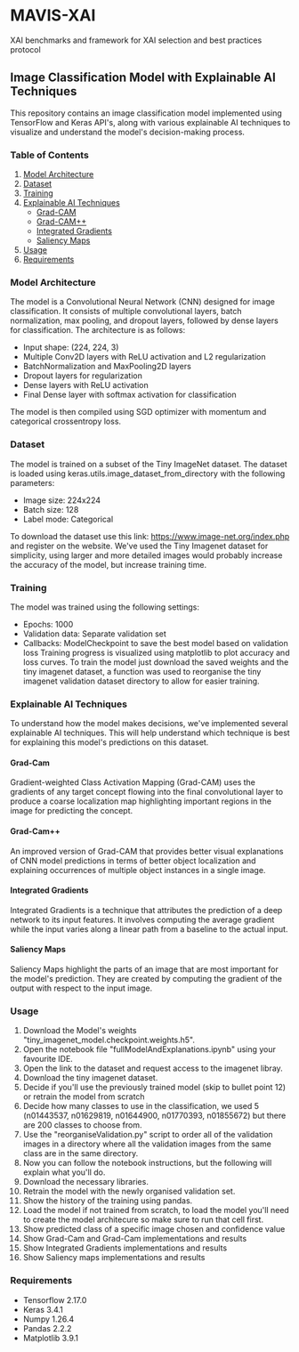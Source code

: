 # MAVIS-XAI
XAI benchmarks and framework for XAI selection and best practices protocol

## Image Classification Model with Explainable AI Techniques
This repository contains an image classification model implemented using TensorFlow and Keras API's, along with various explainable AI techniques to visualize and understand the model's decision-making process.
### Table of Contents


1. [Model Architecture](#model-architecture)
2. [Dataset](#dataset)
3. [Training](#Training)
4. [Explainable AI Techniques](#Explainable-AI-Techniques)
    - [Grad-CAM](#Grad-CAM)
    - [Grad-CAM++](#Grad-CAM++)
    - [Integrated Gradients](#Integrated-Gradients)
    - [Saliency Maps](#Saliency-Maps)
5. [Usage](#Usage)
6. [Requirements](#Requirements)

### Model Architecture
The model is a Convolutional Neural Network (CNN) designed for image classification. It consists of multiple convolutional layers, batch normalization, max pooling, and dropout layers, followed by dense layers for classification. The architecture is as follows:

+ Input shape: (224, 224, 3)
+ Multiple Conv2D layers with ReLU activation and L2 regularization
+ BatchNormalization and MaxPooling2D layers
+ Dropout layers for regularization
+ Dense layers with ReLU activation
+ Final Dense layer with softmax activation for classification

The model is then compiled using SGD optimizer with momentum and categorical crossentropy loss.

### Dataset
The model is trained on a subset of the Tiny ImageNet dataset. The dataset is loaded using keras.utils.image_dataset_from_directory with the following parameters:
+ Image size: 224x224
+ Batch size: 128
+ Label mode: Categorical
  
To download the dataset use this link: https://www.image-net.org/index.php and register on the website. We've used the Tiny Imagenet dataset for simplicity, using larger and more detailed images would probably increase the accuracy of the model, but increase training time.
### Training 
The model was trained using the following settings:
+ Epochs: 1000
+ Validation data: Separate validation set
+ Callbacks: ModelCheckpoint to save the best model based on validation loss
Training progress is visualized using matplotlib to plot accuracy and loss curves.
To train the model just download the saved weights and the tiny imagenet dataset, a function was used to reorganise the tiny imagenet validation dataset directory to allow for easier training.
### Explainable AI Techniques
To understand how the model makes decisions, we've implemented several explainable AI techniques. This will help understand which technique is best for explaining this model's predictions on this dataset.
#### Grad-Cam
Gradient-weighted Class Activation Mapping (Grad-CAM) uses the gradients of any target concept flowing into the final convolutional layer to produce a coarse localization map highlighting important regions in the image for predicting the concept.
#### Grad-Cam++
An improved version of Grad-CAM that provides better visual explanations of CNN model predictions in terms of better object localization and explaining occurrences of multiple object instances in a single image.
#### Integrated Gradients
Integrated Gradients is a technique that attributes the prediction of a deep network to its input features. It involves computing the average gradient while the input varies along a linear path from a baseline to the actual input.
#### Saliency Maps
Saliency Maps highlight the parts of an image that are most important for the model's prediction. They are created by computing the gradient of the output with respect to the input image.
### Usage

1. Download the Model's weights "tiny_imagenet_model.checkpoint.weights.h5".
2. Open the notebook file "fullModelAndExplanations.ipynb" using your favourite IDE.
3. Open the link to the dataset and request access to the imagenet libray.
4. Download the tiny imagenet dataset.
5. Decide if you'll use the previously trained model (skip to bullet point 12) or retrain the model from scratch 
6. Decide how many classes to use in the classification, we used 5 (n01443537, n01629819, n01644900, n01770393, n01855672) but there are 200 classes to choose from.
7. Use the "reorganiseValidation.py" script to order all of the validation images in a directory where all the validation images from the same class are in the same directory.
8. Now you can follow the notebook instructions, but the following will explain what you'll do.
9. Download the necessary libraries.
10. Retrain the model with the newly organised validation set.
11. Show the history of the training using pandas.
12. Load the model if not trained from scratch, to load the model you'll need to create the model architecure so make sure to run that cell first.
13. Show predicted class of a specific image chosen and confidence value
14. Show Grad-Cam and Grad-Cam implementations and results
15. Show Integrated Gradients implementations and results
16. Show Saliency maps implementations and results
### Requirements
+ Tensorflow 2.17.0
+ Keras 3.4.1
+ Numpy 1.26.4
+ Pandas 2.2.2
+ Matplotlib 3.9.1
